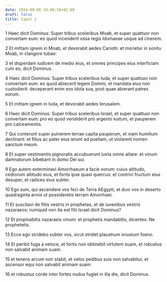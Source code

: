 ```yaml
---
date: 2024-09-06 20:00:56+02:00
draft: false
title: Caput 2
---
```





1 Haec dicit Dominus: Super tribus sceleribus Moab, et super quattuor non convertam eum: eo quod incenderit ossa regis Idumaeae usque ad cinerem.

2 Et mittam ignem in Moab, et devorabit aedes Carioth: et morietur in sonitu Moab, in clangore tubae:

3 et disperdam iudicem de medio eius, et omnes principes eius interficiam cum eo, dicit Dominus.

4 Haec dicit Dominus: Super tribus sceleribus Iuda, et super quattuor non convertam eum: eo quod abiecerit legem Domini, et mandata eius non custodierit: deceperant enim eos idola sua, post quae abierant patres eorum.

5 Et mittam ignem in Iuda, et devorabit aedes Ierusalem.

6 Haec dicit Dominus: Super tribus sceleribus Israel, et super quattuor non convertam eum: pro eo quod vendiderit pro argento iustum, et pauperem pro calceamentis.

7 Qui conterunt super pulverem terrae capita pauperum, et viam humilium declinant: et filius ac pater eius ierunt ad puellam, ut violarent nomen sanctum meum.

8 Et super vestimentis pignoratis accubuerunt iuxta omne altare: et vinum damnatorum bibebant in domo Dei sui.

9 Ego autem exterminavi Amorrhaeum a facie eorum: cuius altitudo, cedrorum altitudo eius, et fortis ipse quasi quercus: et contrivi fructum eius desuper, et radices eius subter.

10 Ego sum, qui ascendere vos feci de Terra AEgypti, et duxi vos in deserto quadraginta annis ut possideretis terram Amorrhaei.

11 Et suscitavi de filiis vestris in prophetas, et de iuvenibus vestris nazaraeos: numquid non ita est filii Israel dicit Dominus?

12 Et propinabitis nazaraeis vinum: et prophetis mandabitis, dicentes: Ne prophetetis.

13 Ecce ego stridebo subter vos, sicut stridet plaustrum onustum foeno.

14 Et peribit fuga a veloce, et fortis non obtinebit virtutem suam, et robustus non salvabit animam suam:

15 et tenens arcum non stabit, et velox pedibus suis non salvabitur, et ascensor equi non salvabit animam suam:

16 et robustus corde inter fortes nudus fugiet in illa die, dicit Dominus.

